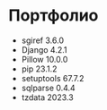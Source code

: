# Портфолио
- sgiref    3.6.0
- Django     4.2.1
- Pillow     10.0.0
- pip        23.1.2
- setuptools 67.7.2
- sqlparse   0.4.4
- tzdata     2023.3
